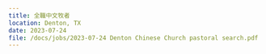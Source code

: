```yaml
---
title: 全職中文牧者
location: Denton, TX
date: 2023-07-24
file: /docs/jobs/2023-07-24 Denton Chinese Church pastoral search.pdf
---
```

